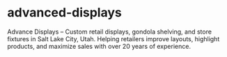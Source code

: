 # advanced-displays
Advance Displays – Custom retail displays, gondola shelving, and store fixtures in Salt Lake City, Utah. Helping retailers improve layouts, highlight products, and maximize sales with over 20 years of experience.
